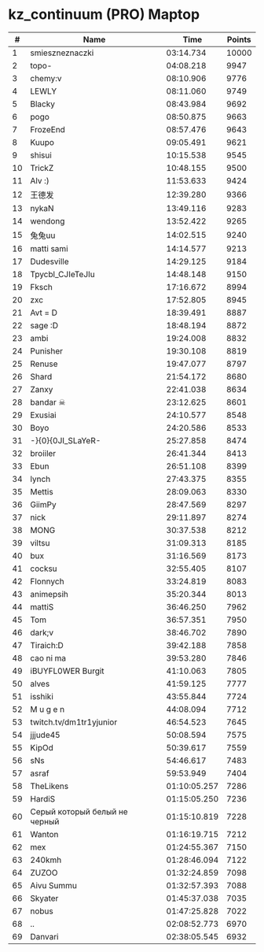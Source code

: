 # kz_continuum (PRO) Maptop

|  # | Name | Time | Points |
|-------------- | -------------- | -------------- | -------------- | 
| 1 | smieszneznaczki | 03:14.734 | 10000 | 
| 2 | topo- | 04:08.218 | 9947 | 
| 3 | chemy:v | 08:10.906 | 9776 | 
| 4 | LEWLY | 08:11.060 | 9749 | 
| 5 | Blacky | 08:43.984 | 9692 | 
| 6 | pogo | 08:50.875 | 9663 | 
| 7 | FrozeEnd | 08:57.476 | 9643 | 
| 8 | Kuupo | 09:05.491 | 9621 | 
| 9 | shisui | 10:15.538 | 9545 | 
| 10 | TrickZ | 10:48.155 | 9500 | 
| 11 | Alv :) | 11:53.633 | 9424 | 
| 12 | 王德发 | 12:39.280 | 9366 | 
| 13 | nykaN | 13:49.116 | 9283 | 
| 14 | wendong | 13:52.422 | 9265 | 
| 15 | 兔兔uu | 14:02.515 | 9240 | 
| 16 | matti sami | 14:14.577 | 9213 | 
| 17 | Dudesville | 14:29.125 | 9184 | 
| 18 | Tpycbl_CJIeTeJIu | 14:48.148 | 9150 | 
| 19 | Fksch | 17:16.672 | 8994 | 
| 20 | zxc | 17:52.805 | 8945 | 
| 21 | Avt = D | 18:39.491 | 8887 | 
| 22 | sage :D | 18:48.194 | 8872 | 
| 23 | ambi | 19:24.008 | 8832 | 
| 24 | Punisher | 19:30.108 | 8819 | 
| 25 | Renuse | 19:47.077 | 8797 | 
| 26 | Shard | 21:54.172 | 8680 | 
| 27 | Zanxy | 22:41.038 | 8634 | 
| 28 | bandar ☠ | 23:12.625 | 8601 | 
| 29 | Exusiai | 24:10.577 | 8548 | 
| 30 | Boyo | 24:20.586 | 8533 | 
| 31 | -}{0}{0JI_SLaYeR- | 25:27.858 | 8474 | 
| 32 | broiiler | 26:41.344 | 8413 | 
| 33 | Ebun | 26:51.108 | 8399 | 
| 34 | lynch | 27:43.375 | 8355 | 
| 35 | Mettis | 28:09.063 | 8330 | 
| 36 | GiimPy | 28:47.569 | 8297 | 
| 37 | nick | 29:11.897 | 8274 | 
| 38 | MONG | 30:37.538 | 8212 | 
| 39 | viltsu | 31:09.313 | 8185 | 
| 40 | bux | 31:16.569 | 8173 | 
| 41 | cocksu | 32:55.405 | 8107 | 
| 42 | Flonnych | 33:24.819 | 8083 | 
| 43 | animepsih | 35:20.344 | 8013 | 
| 44 | mattiS | 36:46.250 | 7962 | 
| 45 | Tom | 36:57.351 | 7950 | 
| 46 | dark;v | 38:46.702 | 7890 | 
| 47 | Tiraich:D | 39:42.188 | 7858 | 
| 48 | cao ni ma | 39:53.280 | 7846 | 
| 49 | iBUYFL0WER Burgit | 41:10.063 | 7805 | 
| 50 | alves | 41:59.125 | 7777 | 
| 51 | isshiki | 43:55.844 | 7724 | 
| 52 | M u g e n | 44:08.094 | 7712 | 
| 53 | twitch.tv/dm1tr1yjunior | 46:54.523 | 7645 | 
| 54 | jjjude45 | 50:08.594 | 7575 | 
| 55 | KipOd | 50:39.617 | 7559 | 
| 56 | sNs | 54:46.617 | 7483 | 
| 57 | asraf | 59:53.949 | 7404 | 
| 58 | TheLikens | 01:10:05.257 | 7286 | 
| 59 | HardiS | 01:15:05.250 | 7236 | 
| 60 | Серый который белый не черный | 01:15:10.819 | 7228 | 
| 61 | Wanton | 01:16:19.715 | 7212 | 
| 62 | mex | 01:24:55.367 | 7150 | 
| 63 | 240kmh | 01:28:46.094 | 7122 | 
| 64 | ZUZOO | 01:32:24.859 | 7098 | 
| 65 | Aivu Summu | 01:32:57.393 | 7088 | 
| 66 | Skyater | 01:45:37.038 | 7035 | 
| 67 | nobus | 01:47:25.828 | 7022 | 
| 68 | .. | 02:08:52.773 | 6970 | 
| 69 | Danvari | 02:38:05.545 | 6932 | 

